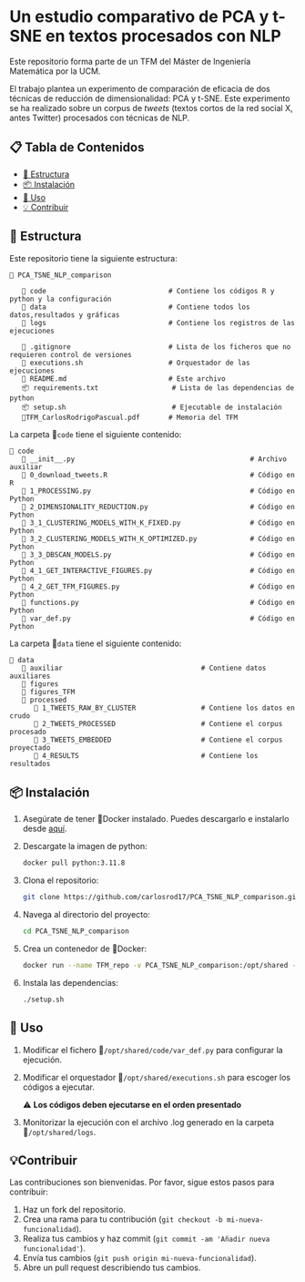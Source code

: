 # Un estudio comparativo de PCA y t-SNE en textos procesados con NLP

Este repositorio forma parte de un TFM del Máster de Ingeniería Matemática por la UCM.

El trabajo plantea un experimento de comparación de eficacia de dos técnicas de reducción de dimensionalidad: PCA y t-SNE. Este experimento se ha realizado sobre un corpus de *tweets* (textos cortos de la red social X, antes Twitter) procesados con técnicas de NLP. 

## 📋 Tabla de Contenidos
- [🧩 Estructura](#estructura)
- [📦 Instalación](#instalación)
- [🚀 Uso](#uso)
- [💡 Contribuir](#contribuir)

## 🧩 Estructura

Este repositorio tiene la siguiente estructura:

    📁 PCA_TSNE_NLP_comparison

       📁 code                              # Contiene los códigos R y python y la configuración
       📁 data                              # Contiene todos los datos,resultados y gráficas
       📁 logs                              # Contiene los registros de las ejecuciones

       🐙 .gitignore                        # Lista de los ficheros que no requieren control de versiones
       🚀 executions.sh                     # Orquestador de las ejecuciones
       📄 README.md                         # Este archivo
       📦 requirements.txt                  # Lista de las dependencias de python
       📦 setup.sh                          # Ejecutable de instalación
       📘TFM_CarlosRodrigoPascual.pdf       # Memoria del TFM


La carpeta 📁`code` tiene el siguiente contenido:

    📁 code
       📄 __init__.py                                           # Archivo auxiliar  
       📄 0_download_tweets.R                                   # Código en R        
       📄 1_PROCESSING.py                                       # Código en Python
       📄 2_DIMENSIONALITY_REDUCTION.py                         # Código en Python
       📄 3_1_CLUSTERING_MODELS_WITH_K_FIXED.py                 # Código en Python
       📄 3_2_CLUSTERING_MODELS_WITH_K_OPTIMIZED.py             # Código en Python
       📄 3_3_DBSCAN_MODELS.py                                  # Código en Python
       📄 4_1_GET_INTERACTIVE_FIGURES.py                        # Código en Python
       📄 4_2_GET_TFM_FIGURES.py                                # Código en Python
       📄 functions.py                                          # Código en Python
       📄 var_def.py                                            # Código en Python

       
La carpeta 📁`data` tiene el siguiente contenido:

    📁 data
       📁 auxiliar                                  # Contiene datos auxiliares 
       📁 figures
       📁 figures_TFM
       📁 processed                                
          📁 1_TWEETS_RAW_BY_CLUSTER                # Contiene los datos en crudo
          📁 2_TWEETS_PROCESSED                     # Contiene el corpus procesado
          📁 3_TWEETS_EMBEDDED                      # Contiene el corpus proyectado
          📁 4_RESULTS                              # Contiene los resultados


## 📦 Instalación

1. Asegúrate de tener 🐋Docker instalado. Puedes descargarlo e instalarlo desde [aquí](https://www.docker.com/get-started).

2. Descargate la imagen de python:
    ```sh
    docker pull python:3.11.8
    ```

3. Clona el repositorio:
    ```sh
    git clone https://github.com/carlosrod17/PCA_TSNE_NLP_comparison.git
    ```

4. Navega al directorio del proyecto:
    ```sh
    cd PCA_TSNE_NLP_comparison
    ```

5. Crea un contenedor de 🐋Docker:
    ```sh
    docker run --name TFM_repo -v PCA_TSNE_NLP_comparison:/opt/shared -p 8890:0001 -it python:3.11.8
    ```

3. Instala las dependencias:
    ```sh
    ./setup.sh
    ```

## 🚀 Uso

1. Modificar el fichero 📄`/opt/shared/code/var_def.py` para configurar la ejecución.
2. Modificar el orquestador 🚀`/opt/shared/executions.sh` para escoger los códigos a ejecutar. 

    ⚠️ **Los códigos deben ejecutarse en el orden presentado**

3. Monitorizar la ejecución con el archivo .log generado en la carpeta 📁`/opt/shared/logs`.        

## 💡Contribuir

Las contribuciones son bienvenidas. Por favor, sigue estos pasos para contribuir:

1. Haz un fork del repositorio.
2. Crea una rama para tu contribución (`git checkout -b mi-nueva-funcionalidad`).
3. Realiza tus cambios y haz commit (`git commit -am 'Añadir nueva funcionalidad'`).
4. Envía tus cambios (`git push origin mi-nueva-funcionalidad`).
5. Abre un pull request describiendo tus cambios.